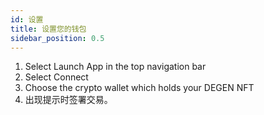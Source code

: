 ```yaml
---
id: 设置
title: 设置您的钱包
sidebar_position: 0.5
---
```


1. Select Launch App in the top navigation bar
2. Select Connect
3. Choose the crypto wallet which holds your DEGEN NFT
4. 出现提示时签署交易。
